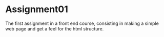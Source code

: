 # Assignment01
The first assignment in a front end course, consisting in making a simple web page and get a feel for the html structure.
